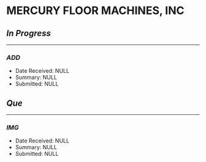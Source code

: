 # MERCURY FLOOR MACHINES, INC

## *In Progress*
--------------------

### *ADD*

- Date Received: NULL
- Summary: NULL
- Submitted: NULL


## *Que*
-----------------------------------
### *IMG*
- Date Received: NULL
- Summary:  NULL
- Submitted: NULL
